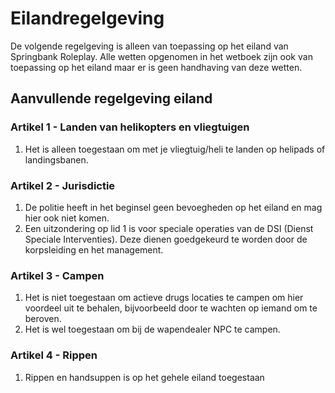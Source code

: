 # Eilandregelgeving

De volgende regelgeving is alleen van toepassing op het eiland van Springbank Roleplay. Alle wetten opgenomen in het wetboek zijn ook van toepassing op het eiland maar er is geen handhaving van deze wetten.

## Aanvullende regelgeving eiland

### Artikel 1 - Landen van helikopters en vliegtuigen

1. Het is alleen toegestaan om met je vliegtuig/heli te landen op helipads of landingsbanen.

### Artikel 2 - Jurisdictie

1. De politie heeft in het beginsel geen bevoegheden op het eiland en mag hier ook niet komen.
2. Een uitzondering op lid 1 is voor speciale operaties van de DSI (Dienst Speciale Interventies). Deze dienen goedgekeurd te worden door de korpsleiding en het management.

### Artikel 3 - Campen

1. Het is niet toegestaan om actieve drugs locaties te campen om hier voordeel uit te behalen, bijvoorbeeld door te wachten op iemand om te beroven.
2. Het is wel toegestaan om bij de wapendealer NPC te campen.

 ### Artikel 4 - Rippen
1. Rippen en handsuppen is op het gehele eiland toegestaan 



